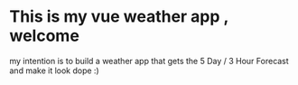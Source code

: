 # This is my vue weather app , welcome

my intention is to build a weather app that gets the 5 Day / 3 Hour Forecast and make it look dope :)

